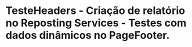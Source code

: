 # TesteHeaders - Criação de relatório no Reposting Services - Testes com dados dinâmicos no PageFooter.
